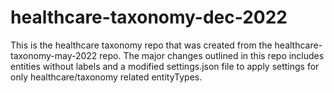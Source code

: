 # healthcare-taxonomy-dec-2022
This is the healthcare taxonomy repo that was created from the healthcare-taxonomy-may-2022 repo. The major changes outlined in this repo includes entities without labels and a modified settings.json file to apply settings for only healthcare/taxonomy related entityTypes.
